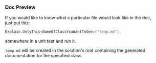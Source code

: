 ### Doc Preview

If you would like to know what a particular file would look like in the doc, just put this:
```csharp
Explain.OnlyThis<NameOfClassYouWantToSee>("temp.md");
```
somewhere in a unit test and run it.

`temp.md` will be created in the solution's root containing the generated documentation for the specified class.